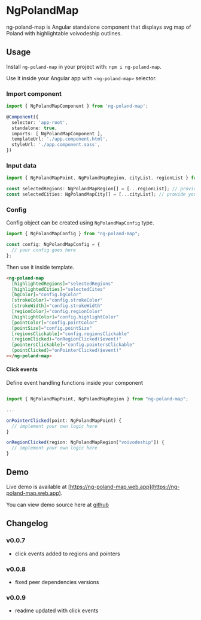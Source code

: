 # NgPolandMap

ng-poland-map is Angular standalone component that displays svg map of Poland with highlightable voivodeship outlines.

## Usage

Install `ng-poland-map` in your project with: `npm i ng-poland-map`.

Use it inside your Angular app with `<ng-poland-map>` selector.

### Import component

```typescript
import { NgPolandMapComponent } from 'ng-poland-map';

@Component({
  selector: 'app-root',
  standalone: true,
  imports: [ NgPolandMapComponent ],
  templateUrl: './app.component.html',
  styleUrl: './app.component.sass',
})
```

### Input data

```typescript
import { NgPolandMapPoint, NgPolandMapRegion, cityList, regionList } from "ng-poland-map";

const selectedRegions: NgPolandMapRegion[] = [...regionList]; // provide your own list based on regionList
const selectedCities: NgPolandMapCity[] = [...cityList]; // provide your own list based on cityList
```

### Config

Config object can be created using `NgPolandMapConfig` type.

```typescript
import { NgPolandMapConfig } from "ng-poland-map";

const config: NgPolandMapConfig = {
  // your config goes here
};
```

Then use it inside template.

```html
<ng-poland-map 
  [highlightedRegions]="selectedRegions" 
  [highlightedCities]="selectedCites" 
  [bgColor]="config.bgColor" 
  [strokeColor]="config.strokeColor" 
  [strokeWidth]="config.strokeWidth" 
  [regionColor]="config.regionColor" 
  [highlightColor]="config.highlightColor" 
  [pointColor]="config.pointColor" 
  [pointSize]="config.pointSize" 
  [regionsClickable]="config.regionsClickable" 
  (regionClicked)="onRegionClicked($event)" 
  [pointersClickable]="config.pointersClickable" 
  (pointClicked)="onPointerClicked($event)" 
></ng-poland-map>
```

#### Click events

Define event handling functions inside your component

```typescript

import { NgPolandMapPoint, NgPolandMapRegion } from "ng-poland-map";

...

onPointerClicked(point: NgPolandMapPoint) {
  // implement your own logic here
}

onRegionClicked(region: NgPolandMapRegion["voivodeship"]) {
  // implement your own logic here
}

```

## Demo

Live demo is available at [https://ng-poland-map.web.app](https://ng-poland-map.web.app).

You can view demo source here at [github](https://github.com/wnuczek/ng-poland-map/tree/master/projects/ng-poland-map-demo)

## Changelog

### v0.0.7

- click events added to regions and pointers

### v0.0.8

- fixed peer dependencies versions

### v0.0.9

- readme updated with click events
